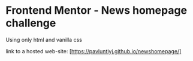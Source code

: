 # Frontend Mentor - News homepage challenge

Using only html and vanilla css

link to a hosted web-site: [https://pavluntiyj.github.io/newshomepage/]
